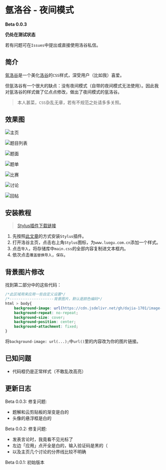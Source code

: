 # 氩洛谷 - 夜间模式

**Beta 0.0.3**

**仍处在测试状态**

若有问题可在`Issues`中提出或直接使用洛谷私信。

## 简介

[氩洛谷](https://www.luogu.com.cn/blog/fsy2017/material-luogu-material)是一个美化[洛谷](https://www.luogu.com.cn)的`CSS`样式，深受用户（比如我）喜爱。

但氩洛谷有一个很大的缺点：没有夜间模式（自带的夜间模式无法使用）。因此我对氩洛谷的样式做了亿点点修改，做出了夜间模式的氩洛谷。

> 本人甚菜，`CSS`杂乱无章，若有不规范之处请多多关照。

## 效果图

![主页](https://cdn.jsdelivr.net/gh/dajia-1701/image-host@master/argon-luogu-1.webp)

![题目列表](https://cdn.jsdelivr.net/gh/dajia-1701/image-host@master/argon-luogu-2.webp)

![题面](https://cdn.jsdelivr.net/gh/dajia-1701/image-host@master/argon-luogu-3.webp)

![题单](https://cdn.jsdelivr.net/gh/dajia-1701/image-host@master/argon-luogu-4.webp)

![比赛](https://cdn.jsdelivr.net/gh/dajia-1701/image-host@master/argon-luogu-5.webp)

![讨论](https://cdn.jsdelivr.net/gh/dajia-1701/image-host@master/argon-luogu-6.webp)

![回帖](https://cdn.jsdelivr.net/gh/dajia-1701/image-host@master/argon-luogu-7.webp)

## 安装教程

> [Stylus插件下载链接](https://www.crxsoso.com/webstore/detail/clngdbkpkpeebahjckkjfobafhncgmne)

1. 先按照[此文章](https://www.luogu.com.cn/blog/fsy2017/material-luogu-material)的方式安装`Stylus`插件。
2. 打开洛谷主页，点击右上角`Stylus`图标，为`www.luogu.com.cn`添加一个样式。
3. 点击`导入`，将存储库中`main.css`的全部内容复制进文本框内。
4. 依次点击`覆盖替换导入`，`保存`。

## 背景图片修改

找到第二部分中的这些代码：

```css
/*此区域用来应用一些自定义设置*/
/*--------------------背景图片，默认是颜色编码*/
html > body{
    background-image: url(https://cdn.jsdelivr.net/gh/dajia-1701/image-host@master/3.2ig0usnlvqe0.webp);
    background-repeat: no-repeat;
    background-size: cover;
    background-position: center;
    background-attachment: fixed;
}
```
将`background-image: url(...);`中`url()`里的内容改为你的图片链接。

## 已知问题

- 代码框仍是正常样式（不敢乱改高亮）

## 更新日志

Beta 0.0.3:
修复问题:
- 题解和云剪贴板的渐变是白的
- 头像的悬浮框是白的

Beta 0.0.2:
修复问题:
- 发表言论时，我竟看不见光标了
- 左边「应用」点开全是白的，输入验证码是黑的（
- 以及主页几个讨论的分界线比较不明确

Beta 0.0.1:
初始版本
